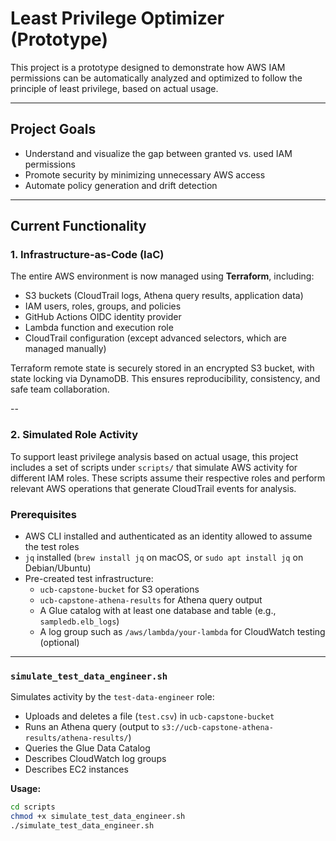 # Least Privilege Optimizer (Prototype)

This project is a prototype designed to demonstrate how AWS IAM permissions can be automatically analyzed and optimized to follow the principle of least privilege, based on actual usage.

---

## Project Goals

- Understand and visualize the gap between granted vs. used IAM permissions
- Promote security by minimizing unnecessary AWS access
- Automate policy generation and drift detection

---

## Current Functionality

### 1. Infrastructure-as-Code (IaC)

The entire AWS environment is now managed using **Terraform**, including:

- S3 buckets (CloudTrail logs, Athena query results, application data)
- IAM users, roles, groups, and policies
- GitHub Actions OIDC identity provider
- Lambda function and execution role
- CloudTrail configuration (except advanced selectors, which are managed manually)

Terraform remote state is securely stored in an encrypted S3 bucket, with state locking via DynamoDB. This ensures reproducibility, consistency, and safe team collaboration.

--

### 2. Simulated Role Activity

To support least privilege analysis based on actual usage, this project includes a set of scripts under `scripts/` that simulate AWS activity for different IAM roles. These scripts assume their respective roles and perform relevant AWS operations that generate CloudTrail events for analysis.

### Prerequisites

- AWS CLI installed and authenticated as an identity allowed to assume the test roles
- `jq` installed (`brew install jq` on macOS, or `sudo apt install jq` on Debian/Ubuntu)
- Pre-created test infrastructure:
  - `ucb-capstone-bucket` for S3 operations
  - `ucb-capstone-athena-results` for Athena query output
  - A Glue catalog with at least one database and table (e.g., `sampledb.elb_logs`)
  - A log group such as `/aws/lambda/your-lambda` for CloudWatch testing (optional)

---

### `simulate_test_data_engineer.sh`

Simulates activity by the `test-data-engineer` role:

- Uploads and deletes a file (`test.csv`) in `ucb-capstone-bucket`
- Runs an Athena query (output to `s3://ucb-capstone-athena-results/athena-results/`)
- Queries the Glue Data Catalog
- Describes CloudWatch log groups
- Describes EC2 instances

**Usage:**

```bash
cd scripts
chmod +x simulate_test_data_engineer.sh
./simulate_test_data_engineer.sh
```
